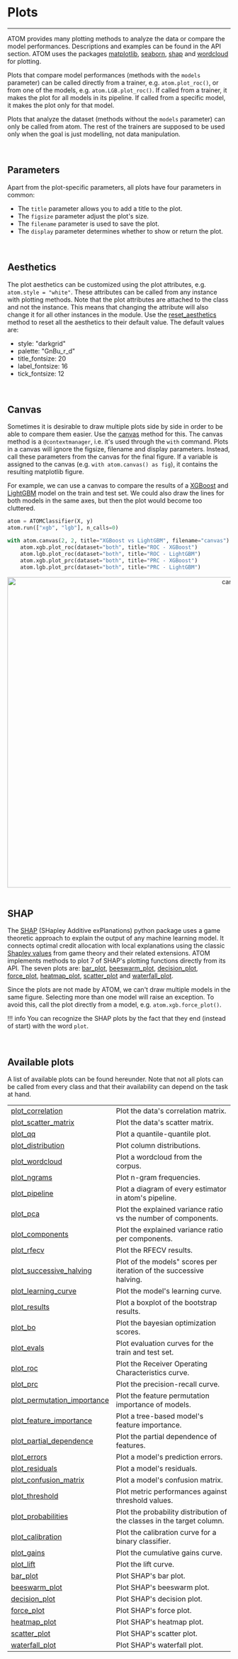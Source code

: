 # Plots
-------

ATOM provides many plotting methods to analyze the data or compare the
model performances. Descriptions and examples can be found in the API
section. ATOM uses the packages [matplotlib](https://matplotlib.org/),
[seaborn](https://seaborn.pydata.org/), [shap](https://github.com/slundberg/shap)
and [wordcloud](http://amueller.github.io/word_cloud/) for plotting.

Plots that compare model performances (methods with the `models`
parameter) can be called directly from a trainer, e.g. `atom.plot_roc()`,
or from one of the models, e.g. `atom.LGB.plot_roc()`. If called from
a trainer, it makes the plot for all models in its pipeline. If called
from a specific model, it makes the plot only for that model.

Plots that analyze the dataset (methods without the `models` parameter)
can only be called from atom. The rest of the trainers are supposed
to be used only when the goal is just modelling, not data manipulation.


<br>

## Parameters

Apart from the plot-specific parameters, all plots have four
parameters in common:

* The `title` parameter allows you to add a title to the plot.
* The `figsize` parameter adjust the plot's size.
* The `filename` parameter is used to save the plot.
* The `display` parameter determines whether to show or return the plot.

<br>

## Aesthetics

The plot aesthetics can be customized using the plot attributes, e.g.
`atom.style = "white"`. These attributes can be called from any instance
with plotting methods. Note that the plot attributes are attached to the
class and not the instance. This means that changing the attribute will
also change it for all other instances in the module. Use the
[reset_aesthetics](../../API/ATOM/atomclassifier#reset-aesthetics) method
to reset all the aesthetics to their default value. The default values are:

* style: "darkgrid"
* palette: "GnBu_r_d"
* title_fontsize: 20
* label_fontsize: 16
* tick_fontsize: 12

<br>

## Canvas

Sometimes it is desirable to draw multiple plots side by side in order
to be able to compare them easier. Use the [canvas](../../API/ATOM/atomclassifier/#canvas)
method for this. The canvas method is a `@contextmanager`, i.e. it's
used through the `with` command. Plots in a canvas will ignore the
figsize, filename and display parameters. Instead, call these parameters
from the canvas for the final figure. If a variable is assigned to the
canvas (e.g. `with atom.canvas() as fig`), it contains the resulting
matplotlib figure.

For example, we can use a canvas to compare the results of a [XGBoost](../../API/models/xgb)
and [LightGBM](../../API/models/lgb) model on the train and test set.
We could also draw the lines for both models in the same axes, but
then the plot would become too cluttered.

```python
atom = ATOMClassifier(X, y)
atom.run(["xgb", "lgb"], n_calls=0)

with atom.canvas(2, 2, title="XGBoost vs LightGBM", filename="canvas"):
    atom.xgb.plot_roc(dataset="both", title="ROC - XGBoost")
    atom.lgb.plot_roc(dataset="both", title="ROC - LightGBM")
    atom.xgb.plot_prc(dataset="both", title="PRC - XGBoost")
    atom.lgb.plot_prc(dataset="both", title="PRC - LightGBM")
```
<div align="center">
    <img src="../../img/plots/canvas.png" alt="canvas" width="1000" height="700"/>
</div>

<br>

## SHAP

The [SHAP](https://github.com/slundberg/shap) (SHapley Additive exPlanations)
python package uses a game theoretic approach to explain the output of
any machine learning model. It connects optimal credit allocation with
local explanations using the classic [Shapley values](https://en.wikipedia.org/wiki/Shapley_value)
from game theory and their related extensions. ATOM implements methods to
plot 7 of SHAP's plotting functions directly from its API. The seven
plots are: [bar_plot](../../API/plots/bar_plot), [beeswarm_plot](../../API/plots/beeswarm_plot),
[decision_plot](../../API/plots/decision_plot), [force_plot](../../API/plots/force_plot),
[heatmap_plot](../../API/plots/heatmap_plot), [scatter_plot](../../API/plots/scatter_plot)
and [waterfall_plot](../../API/plots/waterfall_plot).

Since the plots are not made by ATOM, we can't draw multiple models in
the same figure. Selecting more than one model will raise an exception.
To avoid this, call the plot directly from a model, e.g. `atom.xgb.force_plot()`.

!!! info
    You can recognize the SHAP plots by the fact that they end (instead
    of start) with the word `plot`.

<br>

## Available plots

A list of available plots can be found hereunder. Note that not all
plots can be called from every class and that their availability can
depend on the task at hand.

<table>
<tr>
<td><a href="../../API/plots/plot_correlation">plot_correlation</a></td>
<td>Plot the data's correlation matrix.</td>
</tr>

<tr>
<td><a href="../../API/plots/plot_scatter_matrix">plot_scatter_matrix</a></td>
<td>Plot the data's scatter matrix.</td>
</tr>

<tr>
<td><a href="../../API/plots/plot_qq">plot_qq</a></td>
<td>Plot a quantile-quantile plot.</td>
</tr>

<tr>
<td><a href="../../API/plots/plot_distribution">plot_distribution</a></td>
<td>Plot column distributions.</td>
</tr>

<tr>
<td><a href="../../API/plots/plot_wordcloud">plot_wordcloud</a></td>
<td>Plot a wordcloud from the corpus.</td>
</tr>

<tr>
<td><a href="../../API/plots/plot_ngrams">plot_ngrams</a></td>
<td>Plot n-gram frequencies.</td>
</tr>

<tr>
<td><a href="../../API/plots/plot_pipeline">plot_pipeline</a></td>
<td>Plot a diagram of every estimator in atom's pipeline.</td>
</tr>

<tr>
<td><a href="../../API/plots/plot_pca">plot_pca</a></td>
<td>Plot the explained variance ratio vs the number of components.</td>
</tr>

<tr>
<td><a href="../../API/plots/plot_components">plot_components</a></td>
<td>Plot the explained variance ratio per components.</td>
</tr>

<tr>
<td><a href="../../API/plots/plot_rfecv">plot_rfecv</a></td>
<td>Plot the RFECV results.</td>
</tr>

<tr>
<td><a href="../../API/plots/plot_successive_halving">plot_successive_halving</a></td>
<td>Plot of the models" scores per iteration of the successive halving.</td>
</tr>

<tr>
<td><a href="../../API/plots/plot_learning_curve">plot_learning_curve</a></td>
<td>Plot the model's learning curve.</td>
</tr>

<tr>
<td><a href="../../API/plots/plot_results">plot_results</a></td>
<td>Plot a boxplot of the bootstrap results.</td>
</tr>

<tr>
<td><a href="../../API/plots/plot_bo">plot_bo</a></td>
<td>Plot the bayesian optimization scores.</td>
</tr>

<tr>
<td><a href="../../API/plots/plot_evals">plot_evals</a></td>
<td>Plot evaluation curves for the train and test set.</td>
</tr>

<tr>
<td><a href="../../API/plots/plot_roc">plot_roc</a></td>
<td>Plot the Receiver Operating Characteristics curve.</td>
</tr>

<tr>
<td><a href="../../API/plots/plot_prc">plot_prc</a></td>
<td>Plot the precision-recall curve.</td>
</tr>

<tr>
<td><a href="../../API/plots/plot_permutation_importance">plot_permutation_importance</a></td>
<td>Plot the feature permutation importance of models.</td>
</tr>

<tr>
<td><a href="../../API/plots/plot_feature_importance">plot_feature_importance</a></td>
<td>Plot a tree-based model's feature importance.</td>
</tr>

<tr>
<td><a href="../../API/plots/plot_partial_dependence">plot_partial_dependence</a></td>
<td>Plot the partial dependence of features.</td>
</tr>

<tr>
<td><a href="../../API/plots/plot_errors">plot_errors</a></td>
<td>Plot a model's prediction errors.</td>
</tr>

<tr>
<td><a href="../../API/plots/plot_residuals">plot_residuals</a></td>
<td>Plot a model's residuals.</td>
</tr>

<tr>
<td><a href="../../API/plots/plot_confusion_matrix">plot_confusion_matrix</a></td>
<td>Plot a model's confusion matrix.</td>
</tr>

<tr>
<td><a href="../../API/plots/plot_threshold">plot_threshold</a></td>
<td>Plot metric performances against threshold values.</td>
</tr>

<tr>
<td><a href="../../API/plots/plot_probabilities">plot_probabilities</a></td>
<td>Plot the probability distribution of the classes in the target column.</td>
</tr>

<tr>
<td><a href="../../API/plots/plot_calibration">plot_calibration</a></td>
<td>Plot the calibration curve for a binary classifier.</td>
</tr>

<tr>
<td><a href="../../API/plots/plot_gains">plot_gains</a></td>
<td>Plot the cumulative gains curve.</td>
</tr>

<tr>
<td><a href="../../API/plots/plot_lift">plot_lift</a></td>
<td>Plot the lift curve.</td>
</tr>

<tr>
<td><a href="../../API/plots/bar_plot">bar_plot</a></td>
<td>Plot SHAP's bar plot.</td>
</tr>

<tr>
<td><a href="../../API/plots/beeswarm_plot">beeswarm_plot</a></td>
<td>Plot SHAP's beeswarm plot.</td>
</tr>

<tr>
<td><a href="../../API/plots/decision_plot">decision_plot</a></td>
<td>Plot SHAP's decision plot.</td>
</tr>

<tr>
<td><a href="../../API/plots/force_plot">force_plot</a></td>
<td>Plot SHAP's force plot.</td>
</tr>

<tr>
<td><a href="../../API/plots/heatmap_plot">heatmap_plot</a></td>
<td>Plot SHAP's heatmap plot.</td>
</tr>

<tr>
<td><a href="../../API/plots/scatter_plot">scatter_plot</a></td>
<td>Plot SHAP's scatter plot.</td>
</tr>

<tr>
<td><a href="../../API/plots/waterfall_plot">waterfall_plot</a></td>
<td>Plot SHAP's waterfall plot.</td>
</tr>
</table>
